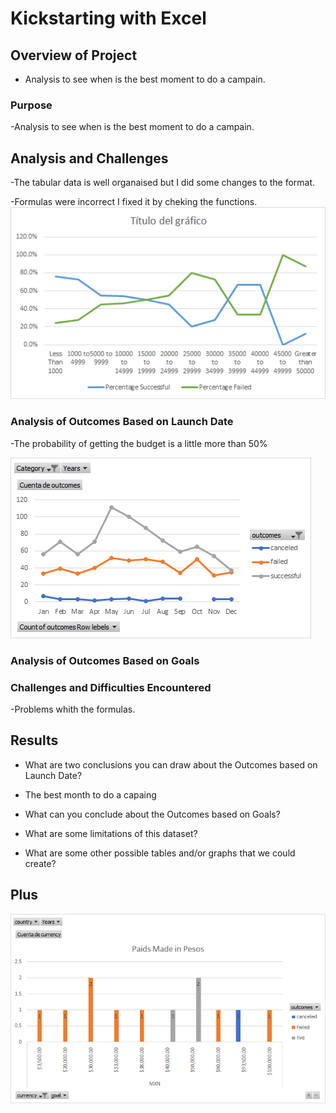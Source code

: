 # Kickstarting with Excel

## Overview of Project

- Analysis to see when is the best moment to do a campain.

### Purpose

-Analysis to see when is the best moment to do a campain.

## Analysis and Challenges

-The tabular data is well organaised but I did some changes to the format.

-Formulas were incorrect I fixed it by cheking the functions.
![Outcomes_vs_Goals](Resources/Outcomes_vs_Goals.png)

### Analysis of Outcomes Based on Launch Date

-The probability of getting the budget is a little more than 50%

![Outc](Resources/Theater_Outcomes_vs_Launch.png)

### Analysis of Outcomes Based on Goals

### Challenges and Difficulties Encountered

-Problems whith the formulas.

## Results

- What are two conclusions you can draw about the Outcomes based on Launch Date?
- The best month to do a capaing

- What can you conclude about the Outcomes based on Goals?

- What are some limitations of this dataset?

- What are some other possible tables and/or graphs that we could create?

## Plus

![Outc](Resources/Paids_made_in_pesos.png)

